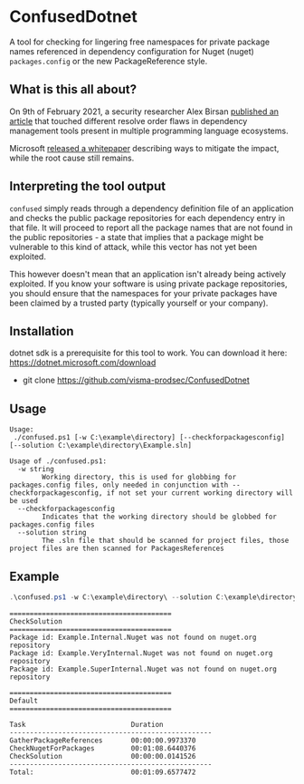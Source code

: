 # ConfusedDotnet

A tool for checking for lingering free namespaces for private package names referenced in dependency configuration
for Nuget (nuget) `packages.config` or the new PackageReference style.

## What is this all about?

On 9th of February 2021, a security researcher Alex Birsan [published an article](https://medium.com/@alex.birsan/dependency-confusion-4a5d60fec610)
that touched different resolve order flaws in dependency management tools present in multiple programming language ecosystems.

Microsoft [released a whitepaper](https://azure.microsoft.com/en-gb/resources/3-ways-to-mitigate-risk-using-private-package-feeds/)
describing ways to mitigate the impact, while the root cause still remains.

## Interpreting the tool output

`confused` simply reads through a dependency definition file of an application and checks the public package repositories
for each dependency entry in that file. It will proceed to report all the package names that are not found in the public
repositories - a state that implies that a package might be vulnerable to this kind of attack, while this vector has not
yet been exploited.

This however doesn't mean that an application isn't already being actively exploited. If you know your software is using
private package repositories, you should ensure that the namespaces for your private packages have been claimed by a
trusted party (typically yourself or your company).

## Installation

dotnet sdk is a prerequisite for this tool to work. You can download it here: https://dotnet.microsoft.com/download

- git clone https://github.com/visma-prodsec/ConfusedDotnet

## Usage
```
Usage:
 ./confused.ps1 [-w C:\example\directory] [--checkforpackagesconfig] [--solution C:\example\directory\Example.sln]

Usage of ./confused.ps1:
  -w string
        Working directory, this is used for globbing for packages.config files, only needed in conjunction with --checkforpackagesconfig, if not set your current working directory will be used
  --checkforpackagesconfig
        Indicates that the working directory should be globbed for packages.config files
  --solution string
        The .sln file that should be scanned for project files, those project files are then scanned for PackagesReferences

```

## Example
```powershell
.\confused.ps1 -w C:\example\directory\ --solution C:\example\directory\Example.sln --checkforpackagesconfig
```

```
========================================
CheckSolution
========================================
Package id: Example.Internal.Nuget was not found on nuget.org repository
Package id: Example.VeryInternal.Nuget was not found on nuget.org repository
Package id: Example.SuperInternal.Nuget was not found on nuget.org repository

========================================
Default
========================================

Task                          Duration
--------------------------------------------------
GatherPackageReferences       00:00:00.9973370
CheckNugetForPackages         00:01:08.6440376
CheckSolution                 00:00:00.0141526
--------------------------------------------------
Total:                        00:01:09.6577472
```
